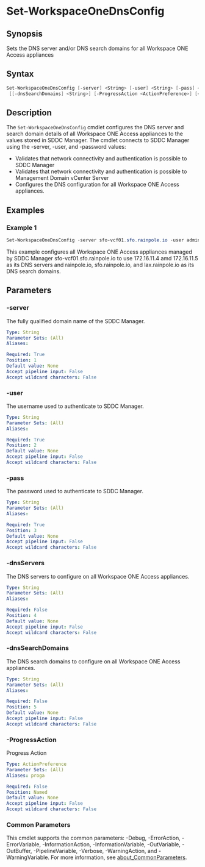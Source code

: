 # Set-WorkspaceOneDnsConfig

## Synopsis

Sets the DNS server and/or DNS search domains for all Workspace ONE Access appliances

## Syntax

```powershell
Set-WorkspaceOneDnsConfig [-server] <String> [-user] <String> [-pass] <String> [[-dnsServers] <String>]
 [[-dnsSearchDomains] <String>] [-ProgressAction <ActionPreference>] [<CommonParameters>]
```

## Description

The `Set-WorkspaceOneDnsConfig` cmdlet configures the DNS server and search domain details of all Workspace ONE
Access appliances to the values stored in SDDC Manager.
The cmdlet connects to SDDC Manager using the -server,
-user, and -password values:

- Validates that network connectivity and authentication is possible to SDDC Manager
- Validates that network connectivity and authentication is possible to Management Domain vCenter Server
- Configures the DNS configuration for all Workspace ONE Access appliances.

## Examples

### Example 1

```powershell
Set-WorkspaceOneDnsConfig -server sfo-vcf01.sfo.rainpole.io -user administrator@vsphere.local -pass VMw@re1! -dnsServers "172.16.11.4 172.16.11.5" -dnsSearchDomains "rainpole.io sfo.rainpole.io lax.rainpole.io"
```

This example configures all Workspace ONE Access appliances managed by SDDC Manager sfo-vcf01.sfo.rainpole.io to use 172.16.11.4 amd 172.16.11.5 as its DNS servers and rainpole.io, sfo.rainpole.io, and lax.rainpole.io as its DNS search domains.

## Parameters

### -server

The fully qualified domain name of the SDDC Manager.

```yaml
Type: String
Parameter Sets: (All)
Aliases:

Required: True
Position: 1
Default value: None
Accept pipeline input: False
Accept wildcard characters: False
```

### -user

The username used to authenticate to SDDC Manager.

```yaml
Type: String
Parameter Sets: (All)
Aliases:

Required: True
Position: 2
Default value: None
Accept pipeline input: False
Accept wildcard characters: False
```

### -pass

The password used to authenticate to SDDC Manager.

```yaml
Type: String
Parameter Sets: (All)
Aliases:

Required: True
Position: 3
Default value: None
Accept pipeline input: False
Accept wildcard characters: False
```

### -dnsServers

The DNS servers to configure on all Workspace ONE Access appliances.

```yaml
Type: String
Parameter Sets: (All)
Aliases:

Required: False
Position: 4
Default value: None
Accept pipeline input: False
Accept wildcard characters: False
```

### -dnsSearchDomains

The DNS search domains to configure on all Workspace ONE Access appliances.

```yaml
Type: String
Parameter Sets: (All)
Aliases:

Required: False
Position: 5
Default value: None
Accept pipeline input: False
Accept wildcard characters: False
```

### -ProgressAction

Progress Action

```yaml
Type: ActionPreference
Parameter Sets: (All)
Aliases: proga

Required: False
Position: Named
Default value: None
Accept pipeline input: False
Accept wildcard characters: False
```

### Common Parameters

This cmdlet supports the common parameters: -Debug, -ErrorAction, -ErrorVariable, -InformationAction, -InformationVariable, -OutVariable, -OutBuffer, -PipelineVariable, -Verbose, -WarningAction, and -WarningVariable. For more information, see [about_CommonParameters](http://go.microsoft.com/fwlink/?LinkID=113216).
